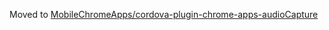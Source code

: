 Moved to [MobileChromeApps/cordova-plugin-chrome-apps-audioCapture](https://github.com/MobileChromeApps/cordova-plugin-chrome-apps-audioCapture)